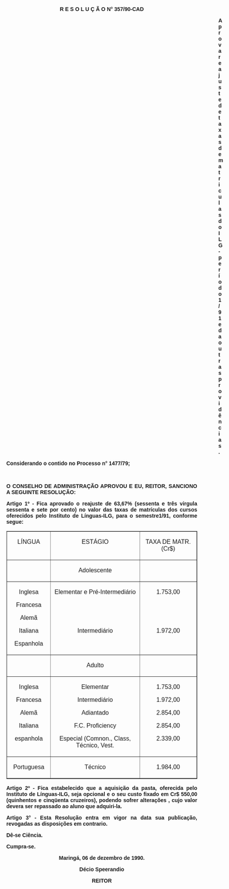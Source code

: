 <BODY>

<B><FONT FACE="Arial"><P ALIGN="CENTER">R E S O L U &Ccedil; &Atilde; O  N° 357/90-CAD</P>
<P ALIGN="JUSTIFY"></P><DIR>
<DIR>
<DIR>
<DIR>
<DIR>
<DIR>
<DIR>
<DIR>
<DIR>
<DIR>
<DIR>
<DIR>
<DIR>
<DIR>

<P ALIGN="JUSTIFY">Aprova reajuste de taxas de matriculas do ILG - per&iacute;odo 1/91 e da outras provid&ecirc;ncias.</P>
</B><P ALIGN="JUSTIFY"></P></DIR>
</DIR>
</DIR>
</DIR>
</DIR>
</DIR>
</DIR>
</DIR>
</DIR>
</DIR>
</DIR>
</DIR>
</DIR>
</DIR>

<P ALIGN="JUSTIFY">Considerando o contido no Processo n° 1477/79;</P>
<P ALIGN="JUSTIFY"></P>
<P ALIGN="JUSTIFY">&nbsp;</P>
<B><P ALIGN="JUSTIFY">O CONSELHO DE ADMINISTRA&Ccedil;&Atilde;O APROVOU E EU, REITOR, SANCIONO A SEGUINTE RESOLU&Ccedil;&Atilde;O:</P>
</B><P ALIGN="JUSTIFY"></P>
<P ALIGN="JUSTIFY">Artigo 1º - Fica aprovado o reajuste de 63,67% (sessenta e tr&ecirc;s virgula sessenta e sete por cento) no valor das taxas de matr&iacute;culas dos cursos oferecidos pelo Instituto de L&iacute;nguas-ILG, para o semestre1/91, conforme segue:</P>
<P ALIGN="JUSTIFY"></P></FONT>
<TABLE BORDER CELLSPACING=1 CELLPADDING=4 WIDTH=598>
<TR><TD WIDTH="23%" VALIGN="TOP">
<FONT FACE="Arial"><P ALIGN="CENTER">L&Iacute;NGUA</FONT></TD>
<TD WIDTH="47%" VALIGN="TOP">
<FONT FACE="Arial"><P ALIGN="CENTER">EST&Aacute;GIO</FONT></TD>
<TD WIDTH="30%" VALIGN="TOP">
<FONT FACE="Arial"><P ALIGN="CENTER">TAXA DE MATR. (Cr$)</FONT></TD>
</TR>
<TR><TD WIDTH="23%" VALIGN="TOP">&nbsp;</TD>
<TD WIDTH="47%" VALIGN="TOP">
<FONT FACE="Arial"><P ALIGN="CENTER">Adolescente </FONT></TD>
<TD WIDTH="30%" VALIGN="TOP">&nbsp;</TD>
</TR>
<TR><TD WIDTH="23%" VALIGN="TOP" HEIGHT=97>
<FONT FACE="Arial"><P ALIGN="CENTER">Inglesa </P>
<P ALIGN="CENTER">Francesa </P>
<P ALIGN="CENTER">Alem&atilde; </P>
<P ALIGN="CENTER">Italiana </P>
<P ALIGN="CENTER">Espanhola </FONT></TD>
<TD WIDTH="47%" VALIGN="TOP" HEIGHT=97>
<FONT FACE="Arial"><P ALIGN="CENTER">Elementar e Pr&eacute;-Intermedi&aacute;rio </P>
<P ALIGN="CENTER"></P>
<P ALIGN="CENTER">&nbsp;</P>
<P ALIGN="CENTER">&nbsp;</P>
<P ALIGN="CENTER">Intermedi&aacute;rio </FONT></TD>
<TD WIDTH="30%" VALIGN="TOP" HEIGHT=97>
<FONT FACE="Arial"><P ALIGN="CENTER">1.753,00</P>
<P ALIGN="CENTER"></P>
<P ALIGN="CENTER">&nbsp;</P>
<P ALIGN="CENTER">&nbsp;</P>
<P ALIGN="CENTER">1.972,00</FONT></TD>
</TR>
<TR><TD WIDTH="23%" VALIGN="TOP">&nbsp;</TD>
<TD WIDTH="47%" VALIGN="TOP">
<FONT FACE="Arial"><P ALIGN="CENTER">Adulto </FONT></TD>
<TD WIDTH="30%" VALIGN="TOP">&nbsp;</TD>
</TR>
<TR><TD WIDTH="23%" VALIGN="TOP">
<FONT FACE="Arial"><P ALIGN="CENTER">Inglesa</P>
<P ALIGN="CENTER">Francesa</P>
<P ALIGN="CENTER">Alem&atilde; </P>
<P ALIGN="CENTER">Italiana </P>
<P ALIGN="CENTER">espanhola</P>
</FONT><FONT SIZE=2><P ALIGN="CENTER"></FONT></TD>
<TD WIDTH="47%" VALIGN="TOP">
<FONT FACE="Arial"><P ALIGN="CENTER">Elementar</P>
<P ALIGN="CENTER">Intermedi&aacute;rio </P>
<P ALIGN="CENTER"></P>
<P ALIGN="CENTER">Adiantado</P>
<P ALIGN="CENTER">F.C. Proficiency</P>
<P ALIGN="CENTER">Especial (Comnon., Class, T&eacute;cnico, Vest.</FONT></TD>
<TD WIDTH="30%" VALIGN="TOP">
<FONT FACE="Arial"><P ALIGN="CENTER">1.753,00</P>
<P ALIGN="CENTER">1.972,00</P>
<P ALIGN="CENTER"></P>
<P ALIGN="CENTER">2.854,00</P>
<P ALIGN="CENTER">2.854,00</P>
<P ALIGN="CENTER"></P>
<P ALIGN="CENTER">2.339,00</FONT></TD>
</TR>
<TR><TD WIDTH="23%" VALIGN="TOP">
<FONT FACE="Arial"><P ALIGN="CENTER">Portuguesa </FONT></TD>
<TD WIDTH="47%" VALIGN="TOP">
<FONT FACE="Arial"><P ALIGN="CENTER">T&eacute;cnico </FONT></TD>
<TD WIDTH="30%" VALIGN="TOP">
<FONT FACE="Arial"><P ALIGN="CENTER">1.984,00</FONT></TD>
</TR>
</TABLE>

<FONT FACE="Arial"><P ALIGN="JUSTIFY"></P>
<P ALIGN="JUSTIFY">Artigo 2º - Fica estabelecido que a aquisi&ccedil;&atilde;o da pasta, oferecida pelo Instituto de L&iacute;nguas-ILG, seja opcional e o seu custo fixado em Cr$ 550,00 (quinhentos e cinq&uuml;enta cruzeiros), podendo sofrer altera&ccedil;&otilde;es , cujo valor devera ser repassado ao aluno que adquiri-la.</P>
<P ALIGN="JUSTIFY">Artigo 3° - Esta Resolu&ccedil;&atilde;o entra em vigor na data sua publica&ccedil;&atilde;o, revogadas as disposi&ccedil;&otilde;es em contrario. </P>
<P ALIGN="JUSTIFY">D&ecirc;-se Ci&ecirc;ncia.</P>
<P ALIGN="JUSTIFY">Cumpra-se.</P>
<P ALIGN="CENTER"></P>
<P ALIGN="CENTER">Maring&aacute;, 06 de dezembro de 1990.</P>
<P ALIGN="CENTER"></P>
<P ALIGN="CENTER">D&eacute;cio Speerandio</P>
<P ALIGN="CENTER">REITOR</P></FONT></BODY>
